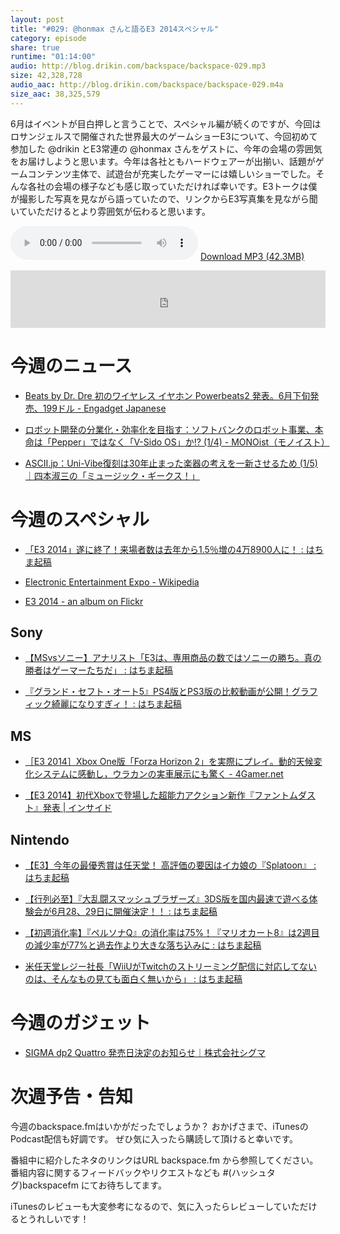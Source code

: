 ```yaml
---
layout: post
title: "#029: @honmax さんと語るE3 2014スペシャル"
category: episode
share: true
runtime: "01:14:00"
audio: http://blog.drikin.com/backspace/backspace-029.mp3
size: 42,328,728
audio_aac: http://blog.drikin.com/backspace/backspace-029.m4a
size_aac: 38,325,579
---
```


6月はイベントが目白押しと言うことで、スペシャル編が続くのですが、今回はロサンジェルスで開催された世界最大のゲームショーE3について、今回初めて参加した @drikin とE3常連の @honmax さんをゲストに、今年の会場の雰囲気をお届けしようと思います。今年は各社ともハードウェアーが出揃い、話題がゲームコンテンツ主体で、試遊台が充実したゲーマーには嬉しいショーでした。そんな各社の会場の様子なども感じ取っていただければ幸いです。E3トークは僕が撮影した写真を見ながら語っていたので、リンクからE3写真集を見ながら聞いていただけるとより雰囲気が伝わると思います。

<audio src="http://blog.drikin.com/backspace/backspace-029.mp3" controls preload></audio>
[Download MP3 (42.3MB)](http://blog.drikin.com/backspace/backspace-029.mp3)

<iframe src="http://backspace.fm/subscribes.html" width="100%" height="92" scrolling="no" frameborder="0"></iframe>


# 今週のニュース

- [Beats by Dr. Dre 初のワイヤレス イヤホン Powerbeats2 発表。6月下旬発売、199ドル - Engadget Japanese](http://japanese.engadget.com/2014/06/13/beats-by-dr-dre-powerbeats2-6-199/)

- [ロボット開発の分業化・効率化を目指す：ソフトバンクのロボット事業、本命は「Pepper」ではなく「V-Sido OS」か!? (1/4) - MONOist（モノイスト）](http://monoist.atmarkit.co.jp/mn/articles/1406/12/news042.html)

- [ASCII.jp：Uni-Vibe復刻は30年止まった楽器の考えを一新させるため (1/5)｜四本淑三の「ミュージック・ギークス！」](http://ascii.jp/elem/000/000/901/901959/)

# 今週のスペシャル

- [「E3 2014」遂に終了！来場者数は去年から1.5％増の4万8900人に！ : はちま起稿](http://blog.esuteru.com/archives/7725055.html)

- [Electronic Entertainment Expo - Wikipedia](http://ja.wikipedia.org/wiki/Electronic_Entertainment_Expo)

- [E3 2014 - an album on Flickr](https://www.flickr.com/photos/drikin/sets/72157644833041727/)

## Sony

- [【MSvsソニー】アナリスト「E3は、専用商品の数ではソニーの勝ち。真の勝者はゲーマーたちだ」 : はちま起稿](http://blog.esuteru.com/archives/7723515.html)

- [『グランド・セフト・オート5』PS4版とPS3版の比較動画が公開！グラフィック綺麗になりすぎィ！ : はちま起稿](http://blog.esuteru.com/archives/7724568.html)

## MS

- [［E3 2014］Xbox One版「Forza Horizon 2」を実際にプレイ。動的天候変化システムに感動し，ウラカンの実車展示にも驚く - 4Gamer.net](http://www.4gamer.net/games/259/G025967/20140612123/)

- [【E3 2014】初代Xboxで登場した超能力アクション新作『ファントムダスト』発表 | インサイド](http://www.inside-games.jp/article/2014/06/10/77426.html)

## Nintendo

- [【E3】今年の最優秀賞は任天堂！ 高評価の要因はイカ娘の『Splatoon』 : はちま起稿](http://blog.esuteru.com/archives/7725632.html)

- [【行列必至】『大乱闘スマッシュブラザーズ』3DS版を国内最速で遊べる体験会が6月28、29日に開催決定！！ : はちま起稿](http://blog.esuteru.com/archives/7724771.html)

- [【初週消化率】『ペルソナQ』の消化率は75%！『マリオカート8』は2週目の減少率が77%と過去作より大きな落ち込みに : はちま起稿](http://blog.esuteru.com/archives/7724830.html)

- [米任天堂レジー社長「WiiUがTwitchのストリーミング配信に対応してないのは、そんなもの見ても面白く無いから」 : はちま起稿](http://blog.esuteru.com/archives/7724442.html)


# 今週のガジェット

- [SIGMA dp2 Quattro 発売日決定のお知らせ｜株式会社シグマ](http://www.sigma-photo.co.jp/new/new_topic.php?id=665)

# 次週予告・告知

今週のbackspace.fmはいかがだったでしょうか？
おかげさまで、iTunesのPodcast配信も好調です。
ぜひ気に入ったら購読して頂けると幸いです。

番組中に紹介したネタのリンクはURL backspace.fm から参照してください。
番組内容に関するフィードバックやリクエストなども #(ハッシュタグ)backspacefm にてお待ちしてます。

iTunesのレビューも大変参考になるので、気に入ったらレビューしていただけるとうれしいです！




